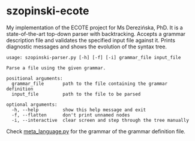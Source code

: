 # szopinski-ecote

My implementation of the ECOTE project for Ms Derezińska, PhD. It is a state-of-the-art top-down parser with backtracking. Accepts a grammar description file and validates the specified input file against it. Prints diagnostic messages and shows the evolution of the syntax tree.

```
usage: szopinski-parser.py [-h] [-f] [-i] grammar_file input_file

Parse a file using the given grammar.

positional arguments:
  grammar_file       path to the file containing the grammar definition
  input_file         path to the file to be parsed

optional arguments:
  -h, --help         show this help message and exit
  -f, --flatten      don't print unnamed nodes
  -i, --interactive  clear screen and step through the tree manually
```

Check <a href="/src/parser/meta_language.py">meta_language.py</a> for the grammar of the grammar definition file.
